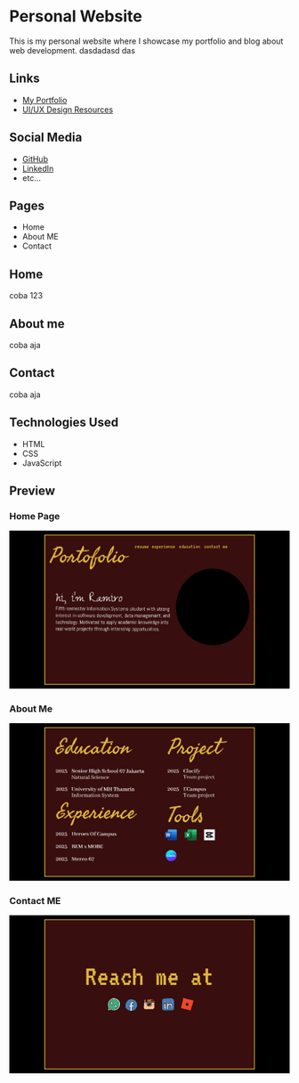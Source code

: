 # Personal Website

This is my personal website where I showcase my portfolio and blog about web development. dasdadasd das

## Links

- [My Portfolio](https://myportfolio.com)
- [UI/UX Design Resources](https://www.figma.com/proto/Dd8p7G37TJH981DMpL2Vft/PROJECT-PORTOFOLIO---RAMIRO-CY?node-id=2-2&p=f&t=AQjZ8jjvLuhiVPpH-1&scaling=min-zoom&content-scaling=fixed&page-id=0%3A1)

## Social Media

- [GitHub](https://github.com)
- [LinkedIn](https://linkedin.com)
- etc...

## Pages

- Home
- About ME
- Contact

## Home

coba 123

## About me

coba aja

## Contact

coba aja

## Technologies Used

- HTML
- CSS
- JavaScript

## Preview

### Home Page
![Home Preview](./assets/home.png)

### About Me
![About Me Preview](./assets/aboutme.png)

### Contact ME
![Contact Me Preview](./assets/contact.png)